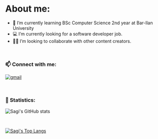 
# About me:

- :blue_book: I’m currently learning BSc Computer Science 2nd year at Bar-Ilan University
- :computer: I’m currently looking for a software developer job.
- :raising_hand_man: I’m looking to collaborate with other content creators.
<br/>

### :mailbox: Connect with me:
[![gmail](https://cdn.icon-icons.com/icons2/652/PNG/48/gmail_icon-icons.com_59877.png)][1]

[1]: mailto:Sagi1500@gmail.com

<br/>

### :1234: Statistics:
![Sagi's GitHub stats](https://github-readme-stats.vercel.app/api?username=Sagi1500&show_icons=true&theme=dracula)

<br/>

[![Sagi's Top Langs](https://github-readme-stats.vercel.app/api/top-langs/?username=Sagi1500&layout=compact)](https://github.com/Sagi1500/github-readme-stats)

